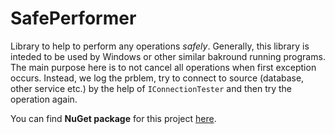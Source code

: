 ﻿# SafePerformer

Library to help to perform any operations *safely*. 
Generally, this library is inteded to be used by Windows or other similar bakround running programs. The main purpose here is to not cancel all operations when first exception occurs. Instead, we log the prblem, try to connect to source (database, other service etc.) by the help of `IConnectionTester` and then try the operation again.

You can find **NuGet package** for this project [here](https://www.nuget.org/packages/Ma.SafePerformer/).
